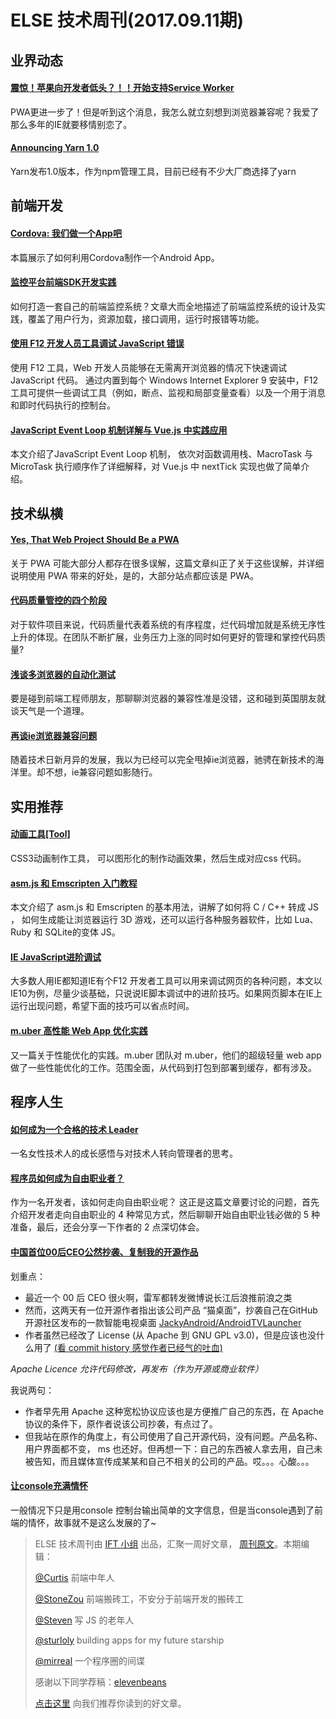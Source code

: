 # ELSE 技术周刊(2017.09.11期)

## 业界动态

#### [震惊！苹果向开发者低头？！！开始支持Service Worker](https://zhuanlan.zhihu.com/p/28293894)
PWA更进一步了！但是听到这个消息，我怎么就立刻想到浏览器兼容呢？我爱了那么多年的IE就要移情别恋了。

#### [Announcing Yarn 1.0](https://code.facebook.com/posts/274518539716230)

Yarn发布1.0版本，作为npm管理工具，目前已经有不少大厂商选择了yarn


## 前端开发

#### [Cordova: 我们做一个App吧](http://www.jianshu.com/p/50d609f0d2c6)
本篇展示了如何利用Cordova制作一个Android App。

#### [监控平台前端SDK开发实践](https://tech.meituan.com/hunt-sdk-practice.html)

如何打造一套自己的前端监控系统？文章大而全地描述了前端监控系统的设计及实践，覆盖了用户行为，资源加载，接口调用，运行时报错等功能。


#### [使用 F12 开发人员工具调试 JavaScript 错误](https://msdn.microsoft.com/zh-cn/library/gg699336(v=vs.85).aspx)

使用 F12 工具，Web 开发人员能够在无需离开浏览器的情况下快速调试 JavaScript 代码。 通过内置到每个 Windows Internet Explorer 9 安装中，F12 工具可提供一些调试工具（例如，断点、监视和局部变量查看）以及一个用于消息和即时代码执行的控制台。


#### [JavaScript Event Loop 机制详解与 Vue.js 中实践应用](https://zhuanlan.zhihu.com/p/29116364)
本文介绍了JavaScript Event Loop 机制， 依次对函数调用栈、MacroTask 与 MicroTask 执行顺序作了详细解释，对 Vue.js 中 nextTick 实现也做了简单介绍。


## 技术纵横

#### [Yes, That Web Project Should Be a PWA](https://alistapart.com/article/yes-that-web-project-should-be-a-pwa)

关于 PWA 可能大部分人都存在很多误解，这篇文章纠正了关于这些误解，并详细说明使用 PWA 带来的好处，是的，大部分站点都应该是 PWA。

#### [代码质量管控的四个阶段](https://juejin.im/post/59af8704f265da24715829ce?utm_source=gold_browser_extension)

对于软件项目来说，代码质量代表着系统的有序程度，烂代码增加就是系统无序性上升的体现。在团队不断扩展，业务压力上涨的同时如何更好的管理和掌控代码质量?

#### [浅谈多浏览器的自动化测试](http://www.freebuf.com/articles/others-articles/145586.html)

要是碰到前端工程师朋友，那聊聊浏览器的兼容性准是没错，这和碰到英国朋友就谈天气是一个道理。

#### [再谈ie浏览器兼容问题](http://jartto.wang/2016/12/06/talk-about-ie-compatible-over-again/)

随着技术日新月异的发展，我以为已经可以完全甩掉ie浏览器，驰骋在新技术的海洋里。却不想，ie兼容问题如影随行。

## 实用推荐


#### [动画工具[Tool]](http://isux.tencent.com/css3/tools.html)
CSS3动画制作工具， 可以图形化的制作动画效果，然后生成对应css 代码。

#### [asm.js 和 Emscripten 入门教程](http://www.ruanyifeng.com/blog/2017/09/asmjs_emscripten.html)
本文介绍了 asm.js 和 Emscripten 的基本用法，讲解了如何将 C / C++ 转成 JS ， 如何生成能让浏览器运行 3D 游戏，还可以运行各种服务器软件，比如 Lua、Ruby 和 SQLite的变体 JS。

#### [IE JavaScript进阶调试](http://www.browserwork.com/debugging/ie-debug)

大多数人用IE都知道IE有个F12 开发者工具可以用来调试网页的各种问题，本文以IE10为例，尽量少谈基础，只说说IE脚本调试中的进阶技巧。如果网页脚本在IE上运行出现问题，希望下面的技巧可以省点时间。

#### [m.uber 高性能 Web App 优化实践](http://zhangbinliu.me/2017-07-10-m-uber-performance-optimazation/)

又一篇关于性能优化的实践。m.uber 团队对 m.uber，他们的超级轻量 web app 做了一些性能优化的工作。范围全面，从代码到打包到部署到缓存，都有涉及。

## 程序人生


#### [如何成为一个合格的技术 Leader](http://www.infoq.com/cn/articles/how-to-become-a-qualified-technology-for-leader)

一名女性技术人的成长感悟与对技术人转向管理者的思考。

#### [程序员如何成为自由职业者？](http://www.jianshu.com/p/a4f06e05dfa4)
作为一名开发者，该如何走向自由职业呢？
这正是这篇文章要讨论的问题，首先介绍开发者走向自由职业的 4 种常见方式，然后聊聊开始自由职业钱必做的 5 种准备，最后，还会分享一下作者的 2 点深切体会。

#### [中国首位00后CEO公然抄袭、复制我的开源作品](https://juejin.im/post/59ad758a518825243d1f28cb)
划重点：
+ 最近一个 00 后 CEO 很火啊，雷军都转发微博说长江后浪推前浪之类
+ 然而，这两天有一位开源作者指出该公司产品 “猫桌面”，抄袭自己在GitHub开源社区发布的一款智能电视桌面 [JackyAndroid/AndroidTVLauncher](https://github.com/JackyAndroid/AndroidTVLauncher)
+ 作者虽然已经改了 License (从 Apache 到 GNU GPL v3.0)，但是应该也没什么用了 [(看 commit history 感觉作者已经气的吐血)](https://github.com/JackyAndroid/AndroidTVLauncher/commit/47c1a7cf63229dfdee51c5cbb6ec2eee7324a1fd)

*Apache Licence 允许代码修改，再发布（作为开源或商业软件）*

我说两句：
+ 作者早先用 Apache 这种宽松协议应该也是方便推广自己的东西，在 Apache 协议的条件下，原作者说该公司抄袭，有点过了。
+ 但我站在原作的角度上，有公司使用了自己开源代码，没有问题。产品名称、用户界面都不变， ms 也还好。但再想一下：自己的东西被人拿去用，自己未被告知，而且媒体宣传成某某和自己不相关的公司的产品。哎。。。心酸。。。

#### [让console充满情怀](https://aotu.io/notes/2016/06/22/An-interesting-experience-on-console/?o2src=juejin&o2layout=compat)

一般情况下只是用console 控制台输出简单的文字信息，但是当console遇到了前端的情怀，故事就不是这么发展的了~




> ELSE 技术周刊由 [IFT 小组](https://github.com/CtripFE) 出品，汇聚一周好文章， [周刊原文](https://zhuanlan.zhihu.com/p/29229496)。本期编辑：
>
> [@Curtis](https://github.com/CurtisCBS) 前端中年人
>
> [@StoneZou](https://github.com/stoneyong) 前端搬砖工，不安分于前端开发的搬砖工
>
> [@Steven](https://github.com/StevenX911) 写 JS 的老年人
>
> [@sturloly](https://github.com/sturloly) building apps for my future starship
>
> [@mirreal](https://github.com/mirreal) 一个程序圈的间谍
>
>
> 感谢以下同学荐稿：[elevenbeans](https://github.com/elevenbeans)
>
> [点击这里](https://github.com/CtripFE/fe-weekly/issues) 向我们推荐你读到的好文章。
